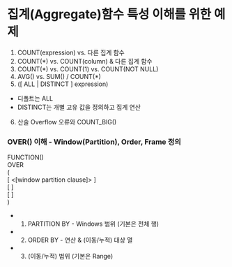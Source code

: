 # 집계(Aggregate)함수 특성 이해를 위한 예제
1. COUNT(expression) vs. 다른 집계 함수
2. COUNT(*) vs. COUNT(column) & 다른 집계 함수
3. COUNT(*) vs. COUNT(1) vs. COUNT(NOT NULL)
4. AVG() vs. SUM() / COUNT(*)
5. ([ ALL | DISTINCT ] expression)
  - 디폴트는 ALL
  - DISTINCT는 개별 고유 값을 정의하고 집계 연산
6. 산술 Overflow 오류와 COUNT_BIG() 


### OVER() 이해 - Window(Partition), Order, Frame 정의
FUNCTION()   
OVER   
(   
  [ <[window partition clause]> ]   
  [ <window order clause> ]   
  [ <window frame clause> ]   
)   
  - 1) PARTITION BY - Windows 범위 (기본은 전체 행)
  - 2) ORDER BY - 연산 & (이동/누적) 대상 열
  - 3) (이동/누적) 범위 (기본은 Range) 
